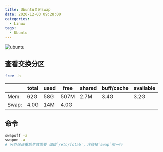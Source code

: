 ```yaml
---
title: Ubuntu关闭swap
date: 2020-12-03 09:28:00
categories:
  - Linux
tags:
  - Ubuntu
---
```


![ubuntu](https://gitee.com/snowyan/image/raw/master/md/wallhaven-oxkjgm.jpg)
## 查看交换分区

```bash
free -h
```

|       | total | used | free | shared | buff/cache | available |
| ----- | ----- | ---- | ---- | ------ | ---------- | --------- |
| Mem:  | 62G   | 58G  | 507M | 2.7M   | 3.4G       | 3.2G      |
| Swap: | 4.0G  | 14M  | 4.0G |        |            |           |

## 命令

```bash
swapoff -a
swapon -a
# 另外保证重启生效需要 编辑`/etc/fstab`，注释掉`swap`那一行
```